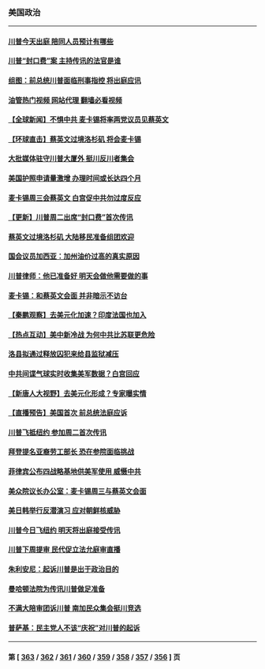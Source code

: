 ### 美国政治
---
#### [川普今天出庭 陪同人员预计有哪些](../../pages/ncid1078159/n13965114.md?04050045) 
#### [川普“封口费”案 主持传讯的法官是谁](../../pages/ncid1078159/n13965108.md?04050045) 
#### [组图：前总统川普面临刑事指控 将出庭应讯](../../pages/ncid1078159/n13965004.md?04050045) 
#### [油管热门视频 网站代理 翻墙必看视频](http://138.2.39.72:81/youtube.html?epic-marker?04050045)
#### [【全球新闻】不惧中共 麦卡锡将率两党议员见蔡英文](../../pages/ncid1078159/n13964926.md?04050045) 
#### [【环球直击】蔡英文过境洛杉矶 将会麦卡锡](../../pages/ncid1078159/n13964652.md?04050045) 
#### [大批媒体驻守川普大厦外 挺川反川者集会](../../pages/ncid1078159/n13964871.md?04050045) 
#### [美国护照申请量激增 办理时间或长达四个月](../../pages/ncid1078159/n13964739.md?04050045) 
#### [麦卡锡周三会蔡英文 白宫促中共勿过度反应](../../pages/ncid1078159/n13964812.md?04050045) 
#### [【更新】川普周二出席“封口费”首次传讯](../../pages/ncid1078159/n13964764.md?04050045) 
#### [蔡英文过境洛杉矶 大陆移民准备组团欢迎](../../pages/ncid1078159/n13964789.md?04050045) 
#### [国会议员加西亚：加州油价过高的真实原因](../../pages/ncid1078159/n13964782.md?04050045) 
#### [川普律师：他已准备好 明天会做他需要做的事](../../pages/ncid1078159/n13964682.md?04050045) 
#### [麦卡锡：和蔡英文会面 并非暗示不访台](../../pages/ncid1078159/n13964697.md?04050045) 
#### [【秦鹏观察】去美元化加速？印度法国也加入](../../pages/ncid1078159/n13964723.md?04050045) 
#### [【热点互动】美中新冷战 为何中共比苏联更危险](../../pages/ncid1078159/n13964676.md?04050045) 
#### [洛县拟通过释放囚犯来给县监狱减压](../../pages/ncid1078159/n13964654.md?04050045) 
#### [中共间谍气球实时收集美军数据？白宫回应](../../pages/ncid1078159/n13964606.md?04050045) 
#### [【新唐人大视野】去美元化形成？专家曝实情](../../pages/ncid1078159/n13964577.md?04050045) 
#### [【直播预告】美国首次 前总统法庭应诉](../../pages/ncid1078159/n13964592.md?04050045) 
#### [川普飞抵纽约 参加周二首次传讯](../../pages/ncid1078159/n13964587.md?04050045) 
#### [拜登提名亚裔劳工部长 恐在参院面临挑战](../../pages/ncid1078159/n13964519.md?04050045) 
#### [菲律宾公布四战略基地供美军使用 威慑中共](../../pages/ncid1078159/n13964537.md?04050045) 
#### [美众院议长办公室：麦卡锡周三与蔡英文会面](../../pages/ncid1078159/n13964550.md?04050045) 
#### [美日韩举行反潜演习 应对朝鲜核威胁](../../pages/ncid1078159/n13964480.md?04050045) 
#### [川普今日飞纽约 明天将出庭接受传讯](../../pages/ncid1078159/n13964354.md?04050045) 
#### [川普下周提审 民代促立法允庭审直播](../../pages/ncid1078159/n13964232.md?04050045) 
#### [朱利安尼：起诉川普是出于政治目的](../../pages/ncid1078159/n13964234.md?04050045) 
#### [曼哈顿法院为传讯川普做足准备](../../pages/ncid1078159/n13964230.md?04050045) 
#### [不满大陪审团诉川普 南加民众集会挺川竞选](../../pages/ncid1078159/n13964174.md?04050045) 
#### [普萨基：民主党人不该“庆祝”对川普的起诉](../../pages/ncid1078159/n13964029.md?04050045) 

---
#### 第 [ [363](./363.md?04050045) / [362](./362.md?04050045) / [361](./361.md?04050045) / [360](./360.md?04050045) / [359](./359.md?04050045) / [358](./358.md?04050045) / [357](./357.md?04050045) / [356](./356.md?04050045) ] 页
